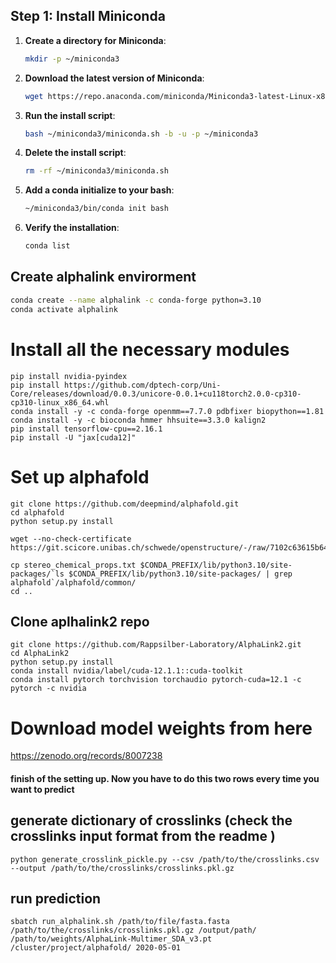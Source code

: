 ## Step 1: Install Miniconda

1. **Create a directory for Miniconda**:
    ```bash
    mkdir -p ~/miniconda3
    ```

2. **Download the latest version of Miniconda**:
    ```bash
    wget https://repo.anaconda.com/miniconda/Miniconda3-latest-Linux-x86_64.sh -O ~/miniconda3/miniconda.sh
    ```

3. **Run the install script**:
    ```bash
    bash ~/miniconda3/miniconda.sh -b -u -p ~/miniconda3
    ```

4. **Delete the install script**:
    ```bash
    rm -rf ~/miniconda3/miniconda.sh
    ```

5. **Add a conda initialize to your bash**:
    ```bash
    ~/miniconda3/bin/conda init bash
    ```

6. **Verify the installation**:
    ```bash
    conda list
    ```


## Create alphalink envirorment
```bash
conda create --name alphalink -c conda-forge python=3.10
conda activate alphalink
```
# Install all the necessary modules
```
pip install nvidia-pyindex
pip install https://github.com/dptech-corp/Uni-Core/releases/download/0.0.3/unicore-0.0.1+cu118torch2.0.0-cp310-cp310-linux_x86_64.whl
conda install -y -c conda-forge openmm==7.7.0 pdbfixer biopython==1.81
conda install -y -c bioconda hmmer hhsuite==3.3.0 kalign2
pip install tensorflow-cpu==2.16.1
pip install -U "jax[cuda12]"
```
# Set up alphafold
```
git clone https://github.com/deepmind/alphafold.git
cd alphafold
python setup.py install

wget --no-check-certificate https://git.scicore.unibas.ch/schwede/openstructure/-/raw/7102c63615b64735c4941278d92b554ec94415f8/modules/mol/alg/src/stereo_chemical_props.txt

cp stereo_chemical_props.txt $CONDA_PREFIX/lib/python3.10/site-packages/`ls $CONDA_PREFIX/lib/python3.10/site-packages/ | grep alphafold`/alphafold/common/
cd ..
```
## Clone aplhalink2 repo
```
git clone https://github.com/Rappsilber-Laboratory/AlphaLink2.git
cd AlphaLink2
python setup.py install
conda install nvidia/label/cuda-12.1.1::cuda-toolkit
conda install pytorch torchvision torchaudio pytorch-cuda=12.1 -c pytorch -c nvidia
```
# Download model weights from here
https://zenodo.org/records/8007238


#### finish of the setting up. Now you have to do this two rows every time you want to predict 

## generate dictionary of crosslinks (check the crosslinks input format from the readme )
```
python generate_crosslink_pickle.py --csv /path/to/the/crosslinks.csv --output /path/to/the/crosslinks/crosslinks.pkl.gz
```
## run prediction
```
sbatch run_alphalink.sh /path/to/file/fasta.fasta /path/to/the/crosslinks/crosslinks.pkl.gz /output/path/ /path/to/weights/AlphaLink-Multimer_SDA_v3.pt  /cluster/project/alphafold/ 2020-05-01
```
